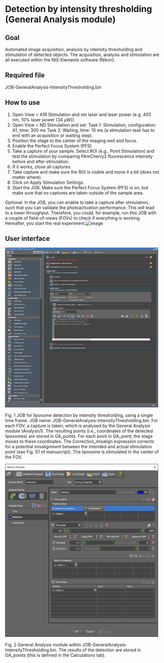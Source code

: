 # Detection by intensity thresholding (General Analysis module)

## Goal

Automated image acquisition, analysis by intensity thresholding and stimulation of detected objects. The acquisition, analysis and stimulation are all executed within the NIS-Elements software (Nikon).

## Required file

JOB-GeneralAnalysis-IntensityThresholding.bin

## How to use

1.	Open View > A1R Stimulation and set laser and laser power (e.g. 405 nm, 10% laser power (34 µW)).
2.	Open View > ND Stimulation and set:
Task 1: Stimulation, configuration: A1, time: 300 ms
Task 2: Waiting, time: 10 ms (a stimulation task has to end with an acquisition or waiting step).
3.	Position the stage to the center of the imaging well and focus.
4.	Enable the Perfect Focus System (PFS).
5.	Take a capture of your sample. Select ROI (e.g., Point Stimulation) and test the stimulation by comparing PAmCherry2 fluorescence intensity before and after stimulation.
6.	If it works, close all captures.
7.	Take capture and make sure the ROI is visible and move it a bit (does not matter where).
8.	Click on Apply Stimulation Settings.
9.	Start the JOB. Make sure the Perfect Focus System (PFS) is on, but make sure that no captures are taken outside of the sample area.

Optional: In the JOB, you can enable to take a capture after stimulation, such that you can validate the photoactivation performance. This will lead to a lower throughput. Therefore, you could, for example, run this JOB with a couple of field-of-views (FOVs) to check if everything is working. Hereafter, you start the real experiment.<img width="468" height="68" alt="image" src="https://github.com/user-attachments/assets/a98e97db-f22f-4418-abe9-8c8247e4ee62" />

## User interface

<img src="./JOB-GeneralAnalysis-IntensityThresholding-1.PNG" alt="plot" width="500"/>

Fig. 1 JOB for liposome detection by intensity thresholding, using a single time frame.
JOB name: JOB-GeneralAnalysis-IntensityThresholding.bin. For each FOV, a capture is taken, which is analysed by the General Analysis module (Analysis1). The resulting points (i.e., coordinates of the detected liposomes) are stored in GA_points. For each point in GA_point, the stage moves to these coordinates. The Correction_misalign expression corrects for a potential misalignment between the intended and actual stimulation point (see Fig. S1 of manuscript). The liposome is stimulated in the center of the FOV.


<img src="./JOB-GeneralAnalysis-IntensityThresholding-2.PNG" alt="plot" width="500"/>

Fig. 2 General Analysis module within JOB-GeneralAnalysis-IntensityThresholding.bin. The results of the detection are stored in GA_points (this is defined in the Calculations tab).


